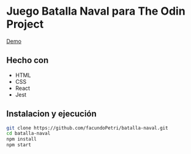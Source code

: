 # Juego Batalla Naval para The Odin Project

[Demo](https://facundopetri.github.io/batalla-naval/)

## Hecho con
* HTML
* CSS
* React
* Jest

## Instalacion y ejecución
```bash
git clone https://github.com/facundoPetri/batalla-naval.git
cd batalla-naval
npm install
npm start
```